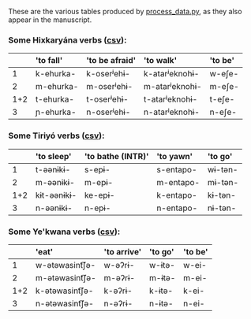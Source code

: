 These are the various tables produced by [process_data.py](../process_data.py), as they also appear in the manuscript.
### Some Hixkaryána verbs ([csv](hixintro.csv)): 
|     | 'to fall'   | 'to be afraid'   | 'to walk'      | 'to be'   |
|:----|:------------|:-----------------|:---------------|:----------|
| 1   | k-ehurka-   | k-oserʲehɨ-      | k-atarʲeknohɨ- | w-eʃe-    |
| 2   | m-ehurka-   | m-oserʲehɨ-      | m-atarʲeknohɨ- | m-eʃe-    |
| 1+2 | t-ehurka-   | t-oserʲehɨ-      | t-atarʲeknohɨ- | t-eʃe-    |
| 3   | ɲ-ehurka-   | n-oserʲehɨ-      | n-atarʲeknohɨ- | n-eʃe-    |
### Some Tiriyó verbs ([csv](triintro.csv)): 
|     | 'to sleep'   | 'to bathe (INTR)'   | 'to yawn'   | 'to go'   |
|:----|:-------------|:--------------------|:------------|:----------|
| 1   | t-əənɨkɨ-    | s-epɨ-              | s-entapo-   | wɨ-tən-   |
| 2   | m-əənɨkɨ-    | m-epɨ-              | m-entapo-   | mɨ-tən-   |
| 1+2 | kɨt-əənɨkɨ-  | ke-epɨ-             | k-entapo-   | kɨ-tən-   |
| 3   | n-əənɨkɨ-    | n-epɨ-              | n-entapo-   | nɨ-tən-   |
### Some Ye'kwana verbs ([csv](makintro.csv)): 
|     | 'eat'          | 'to arrive'   | 'to go'   | 'to be'   |
|:----|:---------------|:--------------|:----------|:----------|
| 1   | w-ətəwasint͡ʃə- | w-əʔrɨ-       | w-ɨtə-    | w-ei-     |
| 2   | m-ətəwasint͡ʃə- | m-əʔrɨ-       | m-ɨtə-    | m-ei-     |
| 1+2 | k-ətəwasint͡ʃə- | k-əʔrɨ-       | k-ɨtə-    | k-ei-     |
| 3   | n-ətəwasint͡ʃə- | n-əʔrɨ-       | n-ɨtə-    | n-ei-     |
